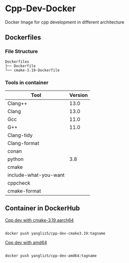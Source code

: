 # Cpp-Dev-Docker

Docker Image for cpp development in different architecture

## Dockerfiles

### File Structure

```
Dockerfiles
├── Dockerfile
└── cmake-3.19-Dockerfile
```

### Tools in container

| Tool                  | Version |
| --------------------- | ------- |
| Clang++               | 13.0    |
| Clang                 | 13.0    |
| Gcc                   | 11.0    |
| G++                   | 11.0    |
| Clang-tidy            |         |
| Clang-format          |         |
| conan                 |         |
| python                | 3.8     |
| cmake                 |         |
| include-what-you-want |         |
| cppcheck              |         |
| cmake-format          |         |

## Container in DockerHub

[Cpp dev with cmake-3.19 aarch64](https://hub.docker.com/repository/docker/yangliz5/cpp-dev-cmake3.19)

```console

docker push yangliz5/cpp-dev-cmake3.19:tagname

```

[Cpp dev with amd64](https://hub.docker.com/repository/docker/yangliz5/cpp-dev-amd64)

```console

docker push yangliz5/cpp-dev-amd64:tagname

```
